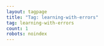 ```yaml
---
layout: tagpage
title: "Tag: learning-with-errors"
tag: learning-with-errors
count: 1
robots: noindex
---
```

